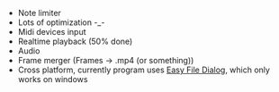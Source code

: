  - Note limiter
 - Lots of optimization -_-
 - Midi devices input
 - Realtime playback (50% done)
 - Audio
 - Frame merger (Frames -> .mp4 (or something))
 - Cross platform, currently program uses [Easy File Dialog](https://www.unrealengine.com/marketplace/en-US/product/easy-file-dialog), which only works on windows
